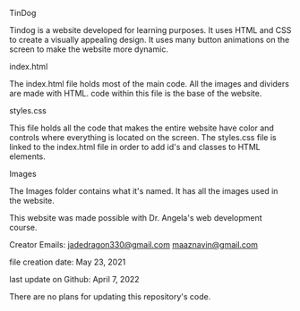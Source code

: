 TinDog 

Tindog is a website developed for learning purposes. 
It uses HTML and CSS to create a visually appealing design. It uses many 
button animations on the screen to make the website more dynamic. 

index.html

The index.html file holds most of the main code. All the images and 
dividers are made with HTML. code within this file is the base of the 
website. 


styles.css

This file holds all the code that makes the entire website have color 
and controls where everything is located on the screen. The styles.css 
file is linked to the index.html file in order to add id's and classes to 
HTML elements.

Images 

The Images folder contains what it's named. It has all the images used 
in the website. 

This website was made possible with Dr. Angela's web development course.

Creator Emails:
  jadedragon330@gmail.com
  maaznavin@gmail.com

file creation date:
May 23, 2021

last update on Github:
April 7, 2022

There are no plans for updating this repository's code.



